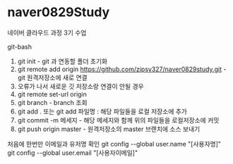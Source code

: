 # naver0829Study
네이버 클라우드 과정 3기 수업


git-bash

1. git init - git 과 연동할 폴더 초기화
2. git remote add origin https://github.com/zipsy327/naver0829study.git - git 원격저장소에 새로 연결
3. 오류가 나서 새로운 깃 저장소랑 연결이 안될 경우
4. git remote set-url origin 
5. git branch - branch 조회
6. git add .  또는 git add 파일명 : 해당 파일들을 로컬 저장소에 추가
7. git commit -m 메세지 - 해당 메세지와 함께 위의 파일들을 로컬저장소에 커밋
8. git push origin master - 원격저장소의 master 브랜치에 소스 보내기

처음에 한번만 이메일과 유저명 확인
git config --global user.name "[사용자명]"
git config --global user.email "[사용자이메일]"


